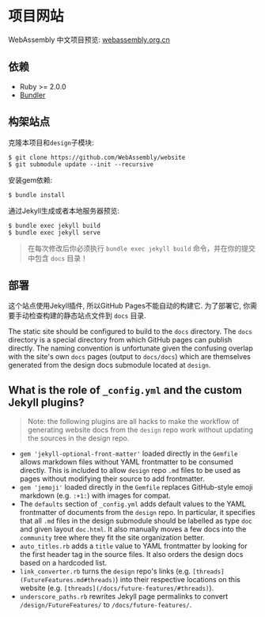 # 项目网站

WebAssembly 中文项目预览: [webassembly.org.cn](http://webassembly.org.cn)

## 依赖

- Ruby >= 2.0.0
- [Bundler](http://bundler.io/)

## 构架站点

克隆本项目和`design`子模块:

```
$ git clone https://github.com/WebAssembly/website
$ git submodule update --init --recursive
```

安装gem依赖:

```
$ bundle install
```

通过Jekyll生成或者本地服务器预览:

```
$ bundle exec jekyll build
$ bundle exec jekyll serve
```

> 在每次修改后你必须执行 `bundle exec jekyll build` 命令，并在你的提交中包含 `docs` 目录！

## 部署

这个站点使用Jekyll插件, 所以GitHub Pages不能自动的构建它. 为了部署它, 你需要手动检查构建的静态站点文件到 `docs` 目录.

The static site should be configured to build to the `docs` directory. The `docs` directory is a special directory from which GitHub pages can publish directly. The naming convention is unfortunate given the confusing overlap with the site's own `docs` pages (output to `docs/docs`) which are themselves generated from the design docs submodule located at `design`.

## What is the role of `_config.yml` and the custom Jekyll plugins?

> Note: the following plugins are all hacks to make the workflow of generating website docs from the `design` repo work without updating the sources in the design repo.

- `gem 'jekyll-optional-front-matter'` loaded directly in the `Gemfile` allows markdown files without YAML frontmatter to be consumed directly. This is included to allow `design` repo `.md` files to be used as pages without modifying their source to add frontmatter.
- `gem 'jemoji'` loaded directly in the `Gemfile` replaces GitHub-style emoji markdown (e.g. `:+1:`) with images for compat.
- The `defaults` section of `_config.yml` adds default values to the YAML frontmatter of documents from the `design` repo. In particular, it specifies that all `.md` files in the design submodule should be labelled as type `doc` and given layout `doc.html`. It also manually moves a few docs into the `community` tree where they fit the site organization better.
- `auto_titles.rb` adds a `title` value to YAML frontmatter by looking for the first header tag in the source files. It also orders the design docs based on a hardcoded list.
- `link_converter.rb` turns the `design` repo's links (e.g. `[threads](FutureFeatures.md#threads)`) into their respective locations on this website (e.g. `[threads](/docs/future-features/#threads)`).
- `underscore_paths.rb` rewrites Jekyll page permalinks to convert `/design/FutureFeatures/` to `/docs/future-features/`.
